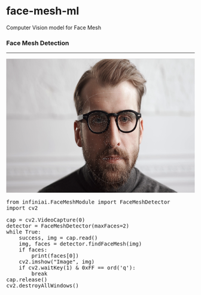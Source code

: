 # face-mesh-ml
Computer Vision model for Face Mesh


### Face Mesh Detection

<hr>

<p align="center">
  <img width="640" height="360" src="https://github.com/infiniai-tech/infiniai/blob/main/Results/facemesh.png">
</p>

<pre>
from infiniai.FaceMeshModule import FaceMeshDetector
import cv2

cap = cv2.VideoCapture(0)
detector = FaceMeshDetector(maxFaces=2)
while True:
    success, img = cap.read()
    img, faces = detector.findFaceMesh(img)
    if faces:
        print(faces[0])
    cv2.imshow("Image", img)
    if cv2.waitKey(1) & 0xFF == ord('q'):
        break
cap.release()
cv2.destroyAllWindows()
</pre>


